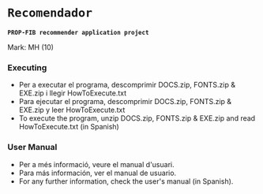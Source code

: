 # `Recomendador`

**`PROP-FIB recommender application project`**

Mark: MH (10)

### Executing
- Per a executar el programa, descomprimir DOCS.zip, FONTS.zip & EXE.zip i llegir HowToExecute.txt
- Para ejecutar el programa, descomprimir DOCS.zip, FONTS.zip & EXE.zip y leer HowToExecute.txt
- To execute the program, unzip DOCS.zip, FONTS.zip & EXE.zip and read HowToExecute.txt (in Spanish)

### User Manual
- Per a més informació, veure el manual d'usuari.
- Para más información, ver el manual de usuario.
- For any further information, check the user's manual (in Spanish).
